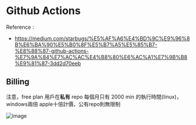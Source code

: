 # Github Actions

Reference :

* <https://medium.com/starbugs/%E5%AF%A6%E4%BD%9C%E9%96%8B%E6%BA%90%E5%B0%8F%E5%B7%A5%E5%85%B7-%E8%88%87-github-actions-%E7%9A%84%E7%AC%AC%E4%B8%80%E6%AC%A1%E7%9B%B8%E9%81%87-3dd2d70eeb>

## Billing

注意，free plan 用戶在**私有** repo 每個月只有 2000 min 的執行時間(linux)，windows兩倍 apple十倍計價，公有repo則無限制

![image](https://i.imgur.com/SscV1YU.png)
